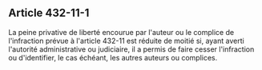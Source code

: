 Article 432-11-1
----
La peine privative de liberté encourue par l'auteur ou le complice de
l'infraction prévue à l'article 432-11 est réduite de moitié si, ayant averti
l'autorité administrative ou judiciaire, il a permis de faire cesser
l'infraction ou d'identifier, le cas échéant, les autres auteurs ou complices.
